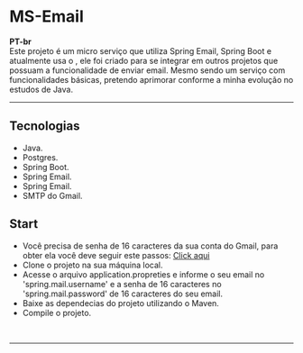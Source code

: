 # MS-Email

<p><strong>PT-br</strong><br>Este projeto é um micro serviço que utiliza Spring Email, Spring Boot e atualmente usa o , ele foi criado para se integrar em outros projetos que possuam a funcionalidade de enviar email. Mesmo sendo um serviço com funcionalidades básicas, pretendo aprimorar conforme a minha evolução no estudos de Java.</p>

<hr>
<h2>Tecnologias</h2>
<ul>
    <li>Java.</li>
    <li>Postgres.</li>
    <li>Spring Boot.</li>
    <li>Spring Email.</li>
    <li>Spring Email.</li>
    <li>SMTP do Gmail.</li>

</ul>

<h2>Start</h2>

<ul>
    <li>Você precisa de senha de 16 caracteres da sua conta do Gmail, para obter ela você deve seguir este passos: <a href="https://support.google.com/accounts/answer/185833">Click aqui</a></li>
    <li>Clone o projeto na sua máquina local.</li>
    <li>Acesse o arquivo application.propreties e informe o seu email no 'spring.mail.username' e a senha de 16 caracteres no 'spring.mail.password' de 16 caracteres do seu email.</li>
    <li>Baixe as dependecias do projeto utilizando o Maven.</li>
    <li>Compile o projeto.</li>
</ul>
<br>
<hr>
